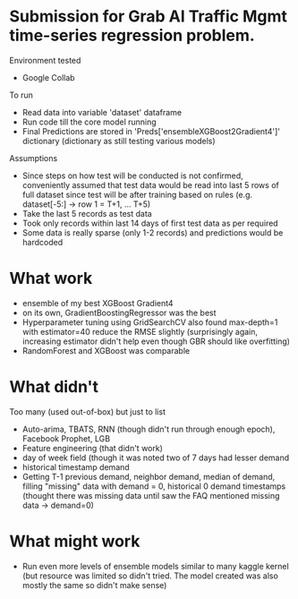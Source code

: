 # Submission for Grab AI Traffic Mgmt  time-series regression problem.
Environment tested
* Google Collab

To run 
* Read data into variable 'dataset' dataframe 
* Run code till the core model running
* Final Predictions are stored in 'Preds['ensembleXGBoost2Gradient4']' dictionary (dictionary as still testing various models)

Assumptions
* Since steps on how test will be conducted is not confirmed, conveniently assumed that test data would be read into last 5 rows of full dataset since test will be after training based on rules (e.g. dataset[-5:] -> row 1 = T+1, ... T+5)
* Take the last 5 records as test data 
* Took only records within last 14 days of first test data as per required
* Some data is really sparse (only 1-2 records) and predictions would be hardcoded

# What work
* ensemble of my best XGBoost Gradient4 
* on its own, GradientBoostingRegressor was the best
* Hyperparameter tuning using GridSearchCV also found max-depth=1 with estimator=40 reduce the RMSE slightly (surprisingly again, increasing estimator didn't help even though GBR should like overfitting)
* RandomForest and XGBoost was comparable

# What didn't
Too many (used out-of-box) but just to list 
* Auto-arima, TBATS, RNN (though didn't run through enough epoch), Facebook Prophet, LGB
* Feature engineering (that didn't work)
* day of week field (though it was noted two of 7 days had lesser demand
* historical timestamp demand
* Getting T-1 previous demand, neighbor demand, median of demand, filling "missing" data with demand = 0, historical 0 demand timestamps
(thought there was missing data until saw the FAQ mentioned missing data -> demand=0)

# What might work
* Run even more levels of ensemble models similar to many kaggle kernel (but resource was limited so didn't tried. The model created was also mostly the same so didn't make sense)
